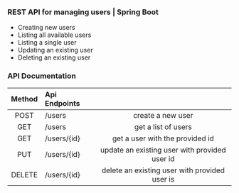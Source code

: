 ### REST API for managing users | Spring Boot
- Creating new users
- Listing all available users
- Listing a single user
- Updating an existing user
- Deleting an existing user
### API Documentation

| Method |            Api Endpoints                  |                                                                           |
| :----: | :-----------------------------------------| :-----------------------------------------------------------------------: |
|  POST  |            /users                         |                    create a new user                                      |
|  GET   |             /users                        |                    get a list of users                                    |
|  GET   |           /users/{id}                     |                get a user with the provided id                            |
|  PUT   |            /users/{id}                    |                 update an existing user with provided user id             |
| DELETE |          /users/{id}                      |                  delete an existing user with provided user is            |
